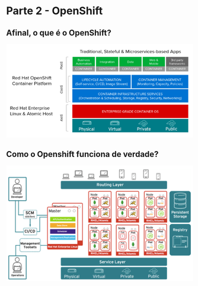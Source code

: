 # Parte 2 - OpenShift

## Afinal, o que é o OpenShift?

![](../.gitbook/assets/openshift-positioning-1.png)

## Como o Openshift funciona de verdade?

![](../.gitbook/assets/openshift-architecture-1.png)


